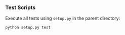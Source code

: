 ### Test Scripts


Execute all tests using `setup.py` in the parent directory:

    python setup.py test